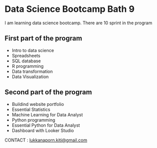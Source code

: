 # Data Science Bootcamp Bath 9

I am learning data science bootcamp. There are 10 sprint in the program

## First part of the program
- Intro to data science
- Spreadsheets
- SQL database
- R programming
- Data transformation
- Data Visualization

## Second part of the program
- Buildind website portfolio
- Essential Statistics
- Machine Learning for Data Analyst
- Python programming
- Essential Python for Data Analyst
- Dashboard with Looker Studio

CONTACT : lukkanaporn.kiti@gmail.com
